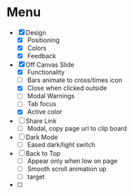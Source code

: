 # Menu

- [x] Design
  - [x] Positioning
  - [x] Colors
  - [x] Feedback
- [x] Off Canvas Slide
  - [x] Functionality
  - [ ] Bars animate to cross/times icon
  - [x] Close when clicked outside
  - [ ] Modal Warnings
  - [ ] Tab focus
  - [x] Active color
- [ ] Share Link
  - [ ] Modal, copy page url to clip board
- [ ] Dark Mode
  - [ ] Eased dark/light switch
- [ ] Back to Top
  - [ ] Appear only when low on page
  - [ ] Smooth scroll animation up
  - [ ] target
- [ ] 